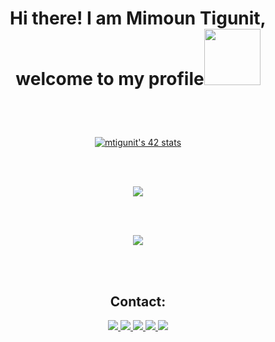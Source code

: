 <h1><p align="center">Hi there! I am Mimoun Tigunit, welcome to my profile<img src="https://i.pinimg.com/originals/9d/d1/3c/9dd13c7c9f1641ddf4d994274ba19f97.gif" width="90px"/> </h1></p>
<br><br>
<p align="center">
	<a href="https://github.com/oakoudad/badge42"><img src="https://badge.mediaplus.ma/binary/mtigunit" alt="mtigunit's 42 stats" /></a> 
</p>

<br><br>
<p align="center">
	<img src="https://github-readme-stats.vercel.app/api?username=mtigunit&show_icons=true&theme=holi" />
</p>

<br><br>
<p align="center">
	<img src="https://github-readme-stats.vercel.app/api/top-langs?username=mtigunit&show_icons=true&locale=en&theme=holi&"/>
</p>
<br><br>


<summary><h2 align="center">Contact:</h2></summary>
<p align="center"> 
	<a href="https://www.facebook.com/mimoun.tigunit/" target="_blanck" alt="">
		<img src="https://img.shields.io/badge/facebook-%231877F2.svg?&style=for-the-badge&logo=facebook&logoColor=white"/>
	</a>
	<a href="https://twitter.com/mtigunit" target="_blanck" alt="twitter">
		<img src="https://img.shields.io/badge/twitter-%231DA1F2.svg?&style=for-the-badge&logo=twitter&logoColor=white"/>
	</a>
	<a href="https://www.instagram.com/mimoun_tg/" target="_blanck" alt="">
		<img src="https://img.shields.io/badge/instagram-%23E4405F.svg?&style=for-the-badge&logo=instagram&logoColor=white"/>
	</a>
	<a href="https://www.linkedin.com/in/mimoun-tigunit-60142924b/" target="_blanck" alt="">
		<img src="https://img.shields.io/badge/linkedin-%230077B5.svg?&style=for-the-badge&logo=linkedin&logoColor=white"/>
	</a>
	<a href="https://img.shields.io/badge/GitHub-mtigunit-blue.svg" target="_blanck" alt="">
		<img src="https://img.shields.io/badge/GitHub-%23181717.svg?&style=for-the-badge&logo=GitHub&logoColor=white"/>
	</a>
</p>
